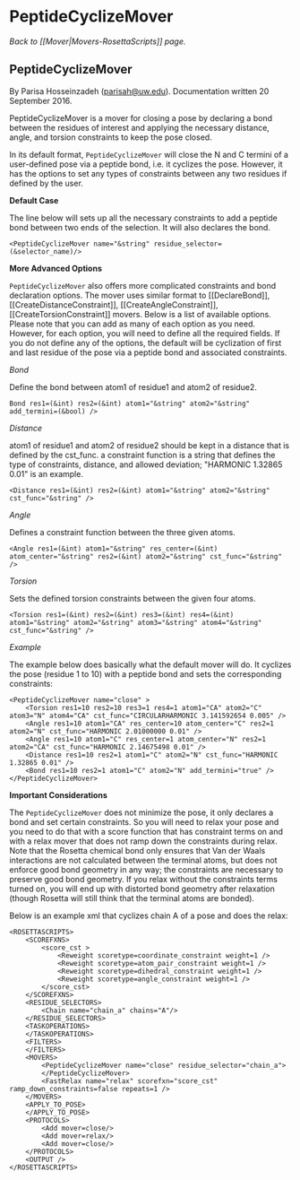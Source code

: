 # PeptideCyclizeMover
*Back to [[Mover|Movers-RosettaScripts]] page.*
## PeptideCyclizeMover
By Parisa Hosseinzadeh (parisah@uw.edu). Documentation written 20 September 2016.

PeptideCyclizeMover is a mover for closing a pose by declaring a bond between the residues of interest and applying the necessary distance, angle, and torsion constraints to keep the pose closed. 

In its default format, `PeptideCyclizeMover` will close the N and C termini of a user-defined pose via a peptide bond, i.e. it cyclizes the pose. However, it has the options to set any types of constraints between any two residues if defined by the user.

<b>Default Case</b>

The line below will sets up all the necessary constraints to add a peptide bond between two ends of the selection. It will also declares the bond. 

```
<PeptideCyclizeMover name="&string" residue_selector=(&selector_name)/>
```

<b>More Advanced Options</b>

`PeptideCyclizeMover` also offers more complicated constraints and bond declaration options. The mover uses similar format to [[DeclareBond]], [[CreateDistanceConstraint]], [[CreateAngleConstraint]], [[CreateTorsionConstraint]] movers. Below is a list of available options. Please note that you can add as many of each option as you need. However, for each option, you will need to define all the required fields. If you do not define any of the options, the default will be cyclization of first and last residue of the pose via a peptide bond and associated constraints.

<i>Bond</i>

Define the bond between atom1 of residue1 and atom2 of residue2.
```
Bond res1=(&int) res2=(&int) atom1="&string" atom2="&string" add_termini=(&bool) />
```

<i>Distance</i>

atom1 of residue1 and atom2 of residue2 should be kept in a distance that is defined by the cst_func. a constraint function is a string that defines the type of constraints, distance, and allowed deviation; "HARMONIC 1.32865 0.01" is an example.

```
<Distance res1=(&int) res2=(&int) atom1="&string" atom2="&string" cst_func="&string" />
```

<i>Angle</i>

Defines a constraint function between the three given atoms.

```
<Angle res1=(&int) atom1="&string" res_center=(&int) atom_center="&string" res2=(&int) atom2="&string" cst_func="&string" />
```

<i>Torsion</i>

Sets the defined torsion constraints between the given four atoms.

```
<Torsion res1=(&int) res2=(&int) res3=(&int) res4=(&int) atom1="&string" atom2="&string" atom3="&string" atom4="&string" cst_func="&string" />
```

<i>Example</i>

The example below does basically what the default mover will do. It cyclizes the pose (residue 1 to 10) with a peptide bond and sets the corresponding constraints:

```
<PeptideCyclizeMover name="close" >
    <Torsion res1=10 res2=10 res3=1 res4=1 atom1="CA" atom2="C" atom3="N" atom4="CA" cst_func="CIRCULARHARMONIC 3.141592654 0.005" />
    <Angle res1=10 atom1="CA" res_center=10 atom_center="C" res2=1 atom2="N" cst_func="HARMONIC 2.01000000 0.01" />
    <Angle res1=10 atom1="C" res_center=1 atom_center="N" res2=1 atom2="CA" cst_func="HARMONIC 2.14675498 0.01" />
    <Distance res1=10 res2=1 atom1="C" atom2="N" cst_func="HARMONIC 1.32865 0.01" />
    <Bond res1=10 res2=1 atom1="C" atom2="N" add_termini="true" />
</PeptideCyclizeMover>
```

<b>Important Considerations</b>

The `PeptideCyclizeMover` does not minimize the pose, it only declares a bond and set certain constraints. So you will need to relax your pose and you need to do that with a score function that has constraint terms on and with a relax mover that does not ramp down the constraints during relax.  Note that the Rosetta chemical bond only ensures that Van der Waals interactions are not calculated between the terminal atoms, but does not enforce good bond geometry in any way; the constraints are necessary to preserve good bond geometry.  If you relax without the constraints terms turned on, you will end up with distorted bond geometry after relaxation (though Rosetta will still think that the terminal atoms are bonded).

Below is an example xml that cyclizes chain A of a pose and does the relax:

```
<ROSETTASCRIPTS>
    <SCOREFXNS>
        <score_cst >
            <Reweight scoretype=coordinate_constraint weight=1 />
            <Reweight scoretype=atom_pair_constraint weight=1 />
            <Reweight scoretype=dihedral_constraint weight=1 />
            <Reweight scoretype=angle_constraint weight=1 />
        </score_cst>
    </SCOREFXNS>
    <RESIDUE_SELECTORS>
        <Chain name="chain_a" chains="A"/>
    </RESIDUE_SELECTORS>
    <TASKOPERATIONS>
    </TASKOPERATIONS>
    <FILTERS>
    </FILTERS>
    <MOVERS>
        <PeptideCyclizeMover name="close" residue_selector="chain_a">
        </PeptideCyclizeMover>
        <FastRelax name="relax" scorefxn="score_cst" ramp_down_constraints=false repeats=1 />
    </MOVERS>
    <APPLY_TO_POSE>
    </APPLY_TO_POSE>
    <PROTOCOLS>
        <Add mover=close/> 
        <Add mover=relax/>
        <Add mover=close/>
    </PROTOCOLS>
    <OUTPUT />
</ROSETTASCRIPTS>
```